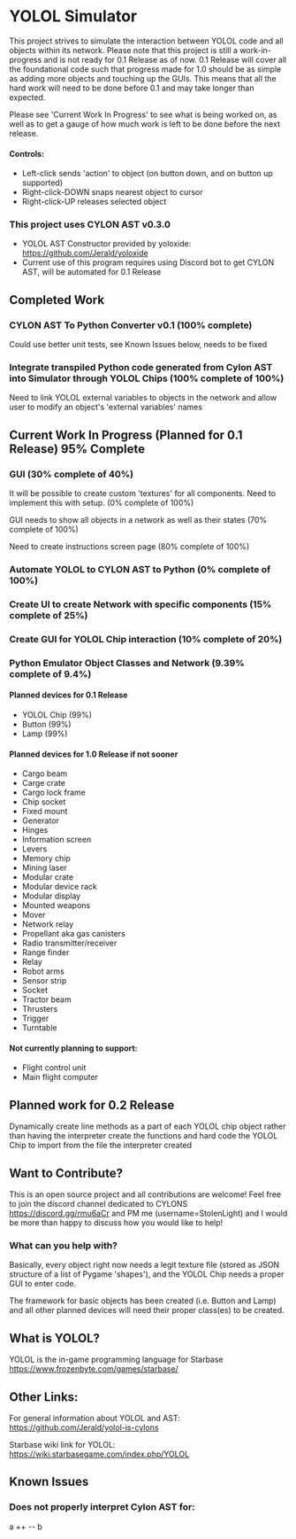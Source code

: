 # YOLOL Simulator
This project strives to simulate the interaction between YOLOL code and all objects within its network. Please note that this project is still a work-in-progress and is not ready for 0.1 Release as of now. 0.1 Release will cover all the foundational code such that progress made for 1.0 should be as simple as adding more objects and touching up the GUIs. This means that all the hard work will need to be done before 0.1 and may take longer than expected.

Please see 'Current Work In Progress' to see what is being worked on, as well as to get a gauge of how much work is left to be done before the next release.

#### Controls:
- Left-click sends 'action' to object (on button down, and on button up supported)
- Right-click-DOWN snaps nearest object to cursor
- Right-click-UP releases selected object

### This project uses CYLON AST v0.3.0
- YOLOL AST Constructor provided by yoloxide: https://github.com/Jerald/yoloxide
- Current use of this program requires using Discord bot to get CYLON AST, will be automated for 0.1 Release

## Completed Work

### CYLON AST To Python Converter v0.1 (100% complete)
Could use better unit tests, see Known Issues below, needs to be fixed

### Integrate transpiled Python code generated from Cylon AST into Simulator through YOLOL Chips (100% complete of 100%)
Need to link YOLOL external variables to objects in the network and allow user to modify an object's 'external variables' names

## Current Work In Progress (Planned for 0.1 Release) 95% Complete

### GUI (30% complete of 40%)
It will be possible to create custom 'textures' for all components. Need to implement this with setup. (0% complete of 100%)

GUI needs to show all objects in a network as well as their states (70% complete of 100%)

Need to create instructions screen page (80% complete of 100%)

### Automate YOLOL to CYLON AST to Python (0% complete of 100%)

### Create UI to create Network with specific components (15% complete of 25%)

### Create GUI for YOLOL Chip interaction (10% complete of 20%)

### Python Emulator Object Classes and Network (9.39% complete of 9.4%)
#### Planned devices for 0.1 Release 
- YOLOL Chip (99%)
- Button (99%)
- Lamp (99%)

#### Planned devices for 1.0 Release if not sooner
- Cargo beam
- Carge crate
- Cargo lock frame
- Chip socket
- Fixed mount
- Generator
- Hinges
- Information screen
- Levers
- Memory chip
- Mining laser
- Modular crate
- Modular device rack
- Modular display
- Mounted weapons
- Mover
- Network relay
- Propellant aka gas canisters
- Radio transmitter/receiver
- Range finder
- Relay
- Robot arms
- Sensor strip
- Socket
- Tractor beam
- Thrusters
- Trigger
- Turntable

#### Not currently planning to support:
- Flight control unit
- Main flight computer

## Planned work for 0.2 Release
Dynamically create line methods as a part of each YOLOL chip object rather than having the interpreter create the functions and hard code the YOLOL Chip to import from the file the interpreter created

## Want to Contribute?
This is an open source project and all contributions are welcome! Feel free to join the discord channel dedicated to CYLONS https://discord.gg/rmu6aCr and PM me (username=StolenLight) and I would be more than happy to discuss how you would like to help!

### What can you help with? 
Basically, every object right now needs a legit texture file (stored as JSON structure of a list of Pygame 'shapes'), and the YOLOL Chip needs a proper GUI to enter code.

The framework for basic objects has been created (i.e. Button and Lamp) and all other planned devices will need their proper class(es) to be created.

## What is YOLOL?
YOLOL is the in-game programming language for Starbase https://www.frozenbyte.com/games/starbase/

## Other Links:
For general information about YOLOL and AST: https://github.com/Jerald/yolol-is-cylons

Starbase wiki link for YOLOL: https://wiki.starbasegame.com/index.php/YOLOL


## Known Issues
### Does not properly interpret Cylon AST for:
a ++ -- b
